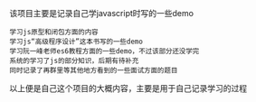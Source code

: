 
该项目主要是记录自己学javascript时写的一些demo

    学习js原型和闭包方面的内容
    学习js“高级程序设计”这本书写的一些demo
    学习阮一峰老师es6教程方面的一些demo，不过该部分还没学完
    系统的学习了js的部分知识，后期有待补充
    同时记录了再群里等其他地方看到的一些面试方面的题目

以上便是自己这个项目的大概内容，主要是用于自己记录学习的过程

